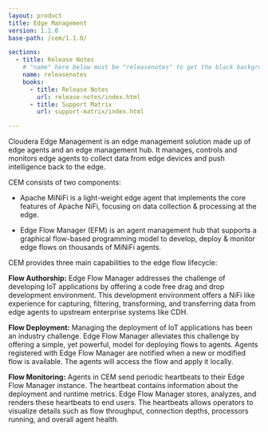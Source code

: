 ```yaml
---
layout: product
title: Edge Management
version: 1.1.0
base-path: /cem/1.1.0/

sections:
  - title: Release Notes
    # "name" here below must be "releasenotes" to get the black background
    name: releasenotes
    books:
      - title: Release Notes
        url: release-notes/index.html
      - title: Support Matrix
        url: support-matrix/index.html

---
```


Cloudera Edge Management is an edge management solution made up of edge
agents and an edge management hub. It manages, controls and monitors
edge agents to collect data from edge devices and push intelligence back
to the edge.

CEM consists of two components:

- Apache MiNiFi is a light-weight edge agent that implements the core
features of Apache NiFi, focusing on data collection & processing at the
edge.

- Edge Flow Manager (EFM) is an agent management hub that supports a
graphical flow-based programming model to develop, deploy & monitor edge
flows on thousands of MiNiFi agents.

CEM provides three main capabilities to the edge flow lifecycle:

**Flow Authorship:** Edge Flow Manager addresses the challenge of
developing IoT applications by offering a code free drag and drop
development environment. This development environment offers a NiFi like
experience for capturing, filtering, transforming, and transferring data
from edge agents to upstream enterprise systems like CDH.

**Flow Deployment:** Managing the deployment of IoT applications has
been an industry challenge. Edge Flow Manager alleviates this challenge
by offering a simple, yet powerful, model for deploying flows to agents.
Agents registered with Edge Flow Manager are notified when a new or
modified flow is available. The agents will access the flow and apply it
locally.

**Flow Monitoring:** Agents in CEM send periodic heartbeats to their
Edge Flow Manager instance. The heartbeat contains information about the
deployment and runtime metrics. Edge Flow Manager stores, analyzes, and
renders these heartbeats to end users. The heartbeats allows operators
to visualize details such as flow throughput, connection depths,
processors running, and overall agent health.
